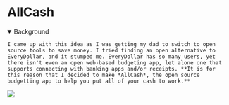 # AllCash

<details open>
<summary>Background</summary>

    I came up with this idea as I was getting my dad to switch to open source tools to save money. I tried finding an open alternative to EveryDollar, and it stumped me. EveryDollar has so many users, yet there isn't even an open web-based budgeting app, let alone one that supports connecting with banking apps and/or receipts. **It is for this reason that I decided to make *AllCash*, the open source budgetting app to help you put all of your cash to work.**

</details>

<a href="https://slack.com/app_redirect?channel=U07HY92M9GA"><img src="https://hackatime-badge.hackclub.com/U07HY92M9GA/AllCash"></a>